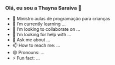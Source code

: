 ### Olá, eu sou a Thayna Saraiva 👋

- 🔭 Ministro aulas de programação para crianças
- 🌱 I’m currently learning ...
- 👯 I’m looking to collaborate on ...
- 🤔 I’m looking for help with ...
- 💬 Ask me about ...
- 📫 How to reach me: ...
- 😄 Pronouns: ...
- ⚡ Fun fact: ...

